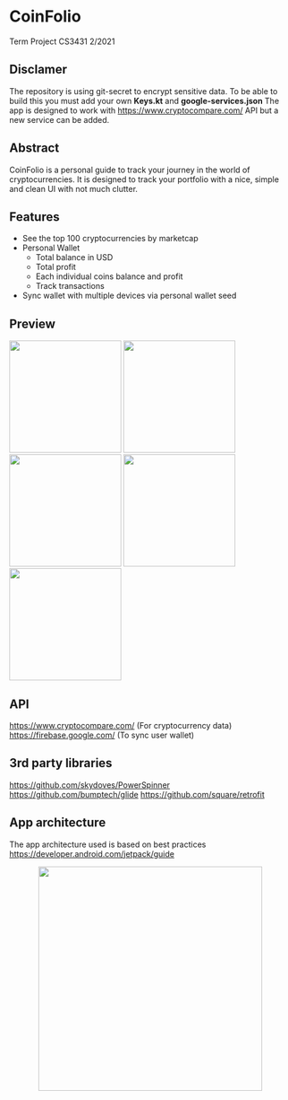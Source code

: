 # CoinFolio
Term Project CS3431 2/2021

## Disclamer
The repository is using git-secret to encrypt sensitive data.
To be able to build this you must add your own **Keys.kt** and **google-services.json**
The app is designed to work with https://www.cryptocompare.com/ API but a new service can be added.

## Abstract
CoinFolio is a personal guide to track your journey in the world of cryptocurrencies.
It is designed to track your portfolio with a nice, simple and clean UI with not much clutter.

## Features
* See the top 100 cryptocurrencies by marketcap
* Personal Wallet
  * Total balance in USD
  * Total profit
  * Each individual coins balance and profit
  * Track transactions
* Sync wallet with multiple devices via personal wallet seed

## Preview
<img src="https://user-images.githubusercontent.com/42645713/135746750-aa0cc76b-f67f-4cbe-8e68-50101087be36.png" width="200"> <img src="https://user-images.githubusercontent.com/42645713/135746218-67ce08ca-8d26-46d6-9150-6d664a1c6f1c.png" width="200"> <img src="https://user-images.githubusercontent.com/42645713/135746221-3d0f5903-1539-421f-81ca-de6096a5e366.png" width="200"> <img src="https://user-images.githubusercontent.com/42645713/135746227-23a8c600-d71c-4442-af1d-fe17d8d15c98.png" width="200"> <img src="https://user-images.githubusercontent.com/42645713/135746231-9a845e74-92b6-4032-b554-053122d4058d.png.png" width="200">

## API
https://www.cryptocompare.com/ (For cryptocurrency data)
https://firebase.google.com/ (To sync user wallet)

## 3rd party libraries
https://github.com/skydoves/PowerSpinner
https://github.com/bumptech/glide
https://github.com/square/retrofit

## App architecture
The app architecture used is based on best practices https://developer.android.com/jetpack/guide

<p align="center">
<img src="https://user-images.githubusercontent.com/42645713/135746908-bae398a4-de7d-42b7-80e7-2737479ceb3e.png" height="400">
</p>
